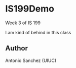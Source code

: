 # IS199Demo

Week 3 of IS 199 

I am kind of behind in this class  

## Author 

Antonio Sanchez (UIUC)
